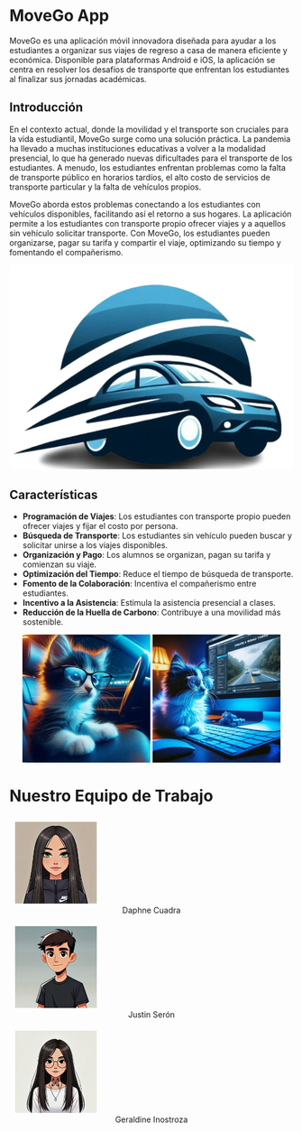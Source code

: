 # MoveGo App

MoveGo es una aplicación móvil innovadora diseñada para ayudar a los estudiantes a organizar sus viajes de regreso a casa de manera eficiente y económica. Disponible para plataformas Android e iOS, la aplicación se centra en resolver los desafíos de transporte que enfrentan los estudiantes al finalizar sus jornadas académicas.

## Introducción

En el contexto actual, donde la movilidad y el transporte son cruciales para la vida estudiantil, MoveGo surge como una solución práctica. La pandemia ha llevado a muchas instituciones educativas a volver a la modalidad presencial, lo que ha generado nuevas dificultades para el transporte de los estudiantes. A menudo, los estudiantes enfrentan problemas como la falta de transporte público en horarios tardíos, el alto costo de servicios de transporte particular y la falta de vehículos propios.

MoveGo aborda estos problemas conectando a los estudiantes con vehículos disponibles, facilitando así el retorno a sus hogares. La aplicación permite a los estudiantes con transporte propio ofrecer viajes y a aquellos sin vehículo solicitar transporte. Con MoveGo, los estudiantes pueden organizarse, pagar su tarifa y compartir el viaje, optimizando su tiempo y fomentando el compañerismo.

![MoveGo Logo](src/assets/images/logo.png) <!-- Reemplaza con la ruta de tu imagen -->

## Características

- **Programación de Viajes**: Los estudiantes con transporte propio pueden ofrecer viajes y fijar el costo por persona.
- **Búsqueda de Transporte**: Los estudiantes sin vehículo pueden buscar y solicitar unirse a los viajes disponibles.
- **Organización y Pago**: Los alumnos se organizan, pagan su tarifa y comienzan su viaje.
- **Optimización del Tiempo**: Reduce el tiempo de búsqueda de transporte.
- **Fomento de la Colaboración**: Incentiva el compañerismo entre estudiantes.
- **Incentivo a la Asistencia**: Estimula la asistencia presencial a clases.
- **Reducción de la Huella de Carbono**: Contribuye a una movilidad más sostenible.

<p align="center">
  <img src="src/assets/images/gato_conductor.jpeg" alt="Gato Conductor" width="45%">
  <img src="src/assets/images/gato_constructor.jpeg" alt="Gato Constructor" width="45%">
</p>

# Nuestro Equipo de Trabajo
<p align="center">
  <figure style="display:inline-block; margin: 10px;">
    <img src="src/assets/images/Daphne.webp" alt="Daphne" width="30%">
    <figcaption style="text-align:center;">Daphne Cuadra</figcaption>
  </figure>
  <figure style="display:inline-block; margin: 10px;">
    <img src="src/assets/images/Justin.webp" alt="Justin" width="30%">
    <figcaption style="text-align:center;">Justin Serón</figcaption>
  </figure>
  <figure style="display:inline-block; margin: 10px;">
    <img src="src/assets/images/Geraldine.jpg" alt="Geraldine" width="30%">
    <figcaption style="text-align:center;">Geraldine Inostroza</figcaption>
  </figure>
</p>
